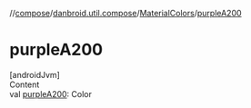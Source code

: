 //[compose](../../../index.md)/[danbroid.util.compose](../index.md)/[MaterialColors](index.md)/[purpleA200](purple-a200.md)



# purpleA200  
[androidJvm]  
Content  
val [purpleA200](purple-a200.md): Color  



